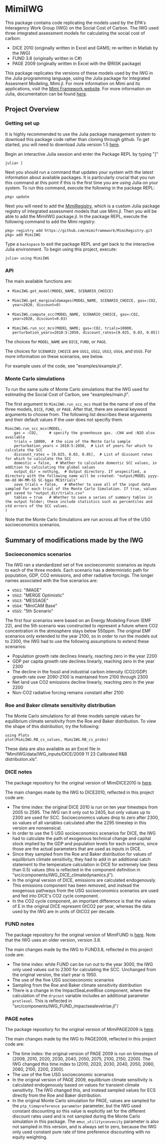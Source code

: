 # MimiIWG

This package contains code replicating the models used by the EPA's Interagency Work Group (IWG) on the Social Cost of Carbon. The IWG used three integrated assessment models for calculating the social cost of carbon:
- DICE 2010 (originally written in Excel and GAMS; re-written in Matlab by the IWG)
- FUND 3.8 (originally written in C#)
- PAGE 2009 (originally written in Excel with the @RISK package)

This package replicates the versions of these models used by the IWG in the Julia programming language, using the Julia package for Integrated Assesment Modeling, Mimi.jl. For more information on Mimi and its applications, visit the [Mimi Framework website](https://www.mimiframework.org/). For more information on Julia, documentation can be found [here](https://docs.julialang.org/en/v1/).

## Project Overview

### Getting set up

It is highly recommended to use the Julia package management system to download this package code rather than cloning through github.
To get started, you will need to download Julia version 1.5 [here](https://julialang.org/downloads/).

Begin an interactive Julia session and enter the Package REPL by typing "]"
```
julia> ]
```
Next you should run a command that updates your system with the latest information about available packages. It is particularly crucial that you run this command at this point if this is the first time you are using Julia on your system. To run this command, execute the following in the package REPL:
```
pkg> update
```
Next you will need to add the [MimiRegistry](https://github.com/mimiframework/MimiRegistry), which is a custom Julia package registry of integrated assessment models that use Mimi.jl. Then you will be able to add the MimiIWG package.jl. In the package REPL, execute the following command to add the Mimi registry:
```
pkg> registry add https://github.com/mimiframework/MimiRegistry.git
pkg> add MimiIWG
```
Type a `backspace` to exit the package REPL and get back to the interactive Julia environment.
To begin using this project, execute:
```
julia> using MimiIWG
```

### API

The main available functions are:
- `MimiIWG.get_model(MODEL_NAME, SCENARIO_CHOICE)`

- `MimiIWG.get_marginaldamages(MODEL_NAME, SCENARIO_CHOICE, gas=:CO2, year=2020, discount=0)`

- `MimiIWG.compute_scc(MODEL_NAME, SCENARIO_CHOICE, gas=:CO2, year=2020, discount=0.03)`

- `MimiIWG.run_scc_mcs(MODEL_NAME; gas=:CO2, trials=10000, perturbation_years=2010:5:2050, discount_rates=[0.025, 0.03, 0.05])`

The choices for `MODEL_NAME` are `DICE`, `FUND`, or `PAGE`.

The choices for `SCENARIO_CHOICE` are `USG1`, `USG2`, `USG3`, `USG4`, and `USG5`. For more information on these scenarios, see below.

For example uses of the code, see "examples/example.jl".

### Monte Carlo simulations

To run the same suite of Monte Carlo simulations that the IWG used for estimating the Social Cost of Carbon, see "examples/main.jl".

The first argument to `MimiIWG.run_scc_mcs` must be the name of one of the three models, `DICE`, `FUND`, or `PAGE`. After that, there are several keyword arguments to choose from. The following list describes these arguments and their default values if the user does not specifiy them.
```
MimiIWG.run_scc_mcs(MODEL,
    gas = :CO2,     # specify the greenhouse gas. :CH4 and :N2O also available
    trials = 10000,  # the size of the Monte Carlo sample
    perturbation_years = 2010:5:2050,  # List of years for which to calculate the SCC
    discount_rates = [0.025, 0.03, 0.05],  # List of discount rates for which to calculate the SCC
    domestic = false,  # Whether to calculate domestic SCC values, in addition to calculating the global values
    output_dir = nothing,  # Output directory. If unspecified, a directory with the following name will be created: "output/MODEL yyyy-mm-dd HH-MM-SS SC-$gas MC$trials"
    save_trials = false,   # Whether to save all of the input data sampled for each trial of the Monte Carlo Simulation. If true, values get saved to "output_dir/trials.csv"
    tables = true   # Whether to save a series of summary tables in the output folder; these include statistics such as percentiles and std errors of the SCC values.
)
```
Note that the Monte Carlo Simulations are run across all five of the USG socioeconomics scenarios.

## Summary of modifications made by the IWG

### Socioeconomics scenarios
The IWG ran a standardized set of five socioeconomic scenarios as inputs to each of the three models. Each scenario has a deterministic path for population, GDP, CO2 emissions, and other radiative forcings. The longer names associated with the five scenarios are:

- `USG1`: "IMAGE"
- `USG2`: "MERGE Optimistic"
- `USG3`: "MESSAGE"
- `USG4`: "MiniCAM Base"
- `USG5`: "5th Scenario"

The first four scenarios were based on an Energy Modeling Forum (EMF 22), and the 5th scenario was constructed to represent a future where CO2 concentration in the atmosphere stays below 550ppm. The original EMF scenarios only extended to the year 2100, so in order to run the models out to 2300, the IWG had to use the following assumptions to extend these scenarios:
- Population growth rate declines linearly, reaching zero in the year 2200
- GDP per capita growth rate declines linearly, reaching zero in the year 2300
- The decline in the fossil and industrial carbon intensity (CO2/GDP) growth rate over 2090-2100 is maintained from 2100 through 2300
- Net land use CO2 emissions decline linearly, reaching zero in the year 2200
- Non-CO2 radiative forcing remains constant after 2100

### Roe and Baker climate sensitivity distribution

The Monte Carlo simulations for all three models sample values for equilibrium climate sensitivity from the Roe and Baker distribution.
To view the shape of this distribution, try the following:
```
using Plots
plot(MimiIWG.RB_cs_values, MimiIWG.RB_cs_probs)
```
These data are also available as an Excel file in "MimiIWG/data/IWG_inputs/DICE/2009 11 23 Calibrated R&B distribution.xls".

### DICE notes

The package repository for the original version of MimiDICE2010 is [here](https://github.com/anthofflab/MimiDICE2010.jl).

The main changes made by the IWG to DICE2010, reflected in this project code are:
- The time index: the original DICE 2010 is run on ten year timesteps from 2005 to 2595. The IWG ran it only out to 2405, but only values up to 2300 are used for SCC. Socioeconomics values drop to zero after 2300, so values of all variables calculated after the 2295 timestep in this version are nonsensical.
- In order to use the 5 USG socioeconomics scenarios for DICE, the IWG had to calculate the path of exogenous technical change and capital stock implied by the GDP and population levels for each scenario, since those are the actual parameters that are used as inputs in DICE. 
- Since they sampled from the Roe and Baker distribution for values of equilibrium climate sensitivity, they had to add in an additional catch statement to the temperature calculation in DICE for extremely low (less than 0.5) values (this is reflected in the component definition in "src/components/IWG_DICE_climatedynamics.jl").
- In the original version of DICE, emissions are calculated endogenously. This emissions component has been removed, and instead the exogenous pathways from the USG socioeconomics scenarios are used and fed into DICE's CO2 cycle component.
- In the CO2 cycle component, an important difference is that the values of E in the original DICE represent GtCO2 per year, whereas the data used by the IWG are in units of GtCO2 per decade.

### FUND notes

The package repository for the original version of MimiFUND is [here](https://github.com/fund-model/MimiFUND.jl/tree/release-3.8). Note that the IWG uses an older version, version 3.8.

The main changes made by the IWG to FUND3.8, reflected in this project code are:
- The time index: while FUND can be run out to the year 3000, the IWG only used values out to 2300 for calculating the SCC. Unchanged from the original version, the start year is 1950. 
- The use of the five USG socioeconomic scenarios
- Sampling from the Roe and Baker climate sensitivity distribution 
- There is a change in the ImpactSeaLevelRise component, where the calculation of the `drycost` variable includes an additional parameter `protlevel`. This is reflected in "src/components/IWG_FUND_impactsealevelrise.jl"/

### PAGE notes

The package repository for the original version of MimiPAGE2009 is [here](https://github.com/anthofflab/MimiPAGE2009.jl).

The main changes made by the IWG to PAGE2009, reflected in this project code are:
- The time index: the original version of PAGE 2009 is run on timesteps of [2009, 2010, 2020, 2030, 2040, 2050, 2075, 2100, 2150, 2200]. The IWG changed this time index to [2010, 2020, 2030, 2040, 2050, 2060, 2080, 2100, 2200, 2300].
- The use of the five USG socioeconomic scenarios
- In the original version of PAGE 2009, equilibrium climate sensitivity is calculated endogenously based on values for transient climate sensitivity. The IWG changed this, and instead sampled values for ECS directly from the Roe and Baker distribution. 
- In the original Monte Carlo simulation for PAGE, values are sampled for the `ptp_timepreference parameter` parameter, but the IWG used constant discounting so this value is explicitly set for the different discount rates used and is not sampled during the Monte Carlo simulation in this package. The `emuc_utilityconvexity` parameter is also not sampled in this version, and is always set to zero, because the IWG only used constant pure rate of time preference discounting with no equity weighting.
